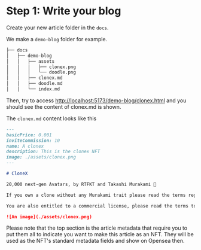 # Step 1: Write your blog

Create your new article folder in the `docs`.

We make a `demo-blog` folder for example.

```bash
├── docs
│   ├── demo-blog
│   │   ├── assets
│   │   │   ├── clonex.png
│   │   │   └── doodle.png
│   │   ├── clonex.md
│   │   ├── doodle.md
│   │   └── index.md
```

Then, try to access <http://localhost:5173/demo-blog/clonex.html> and you should see the content of clonex.md is shown.

The `clonex.md` content looks like this

```md
---
basicPrice: 0.001
inviteCommission: 10
name: A clonex
description: This is the clonex NFT
image: ./assets/clonex.png
---

# CloneX

20,000 next-gen Avatars, by RTFKT and Takashi Murakami 🌸

If you own a clone without any Murakami trait please read the terms regarding RTFKT - Owned Content here: <https://rtfkt.com/legal-2A>

You are also entitled to a commercial license, please read the terms to that here: <https://rtfkt.com/legal-2C>

![An image](./assets/clonex.png)
```

Please note that the top section is the article metadata that require you to put them all to indicate you want to make this article as an NFT.
They will be used as the NFT's standard metadata fields and show on Opensea then.

